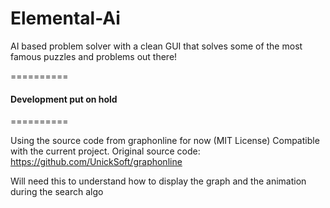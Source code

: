 # Elemental-Ai
AI based problem solver with a clean GUI that solves some of the most famous puzzles and problems out there!

==========

#### Development put on hold

==========


Using the source code from graphonline for now (MIT License)
Compatible with the current project. Original source code:
https://github.com/UnickSoft/graphonline

Will need this to understand how to display the graph and the animation during the search algo

<!-- 
Reference Links:
https://stackoverflow.com/questions/7034/graph-visualization-library-in-javascript
https://en.wikipedia.org/wiki/Missionaries_and_cannibals_problem
https://graphonline.ru/en/
https://linprog.com/main-traveling-salesman-problem
https://github.com/yusekiya/tsp_gui
https://codeburst.io/implementing-dfs-and-bfs-using-javascript-5034f3cee9a1
https://www.algorithms-and-technologies.com/a_star/javascript
https://www.freecodecamp.org/news/8-essential-graph-algorithms-in-javascript/
 -->

